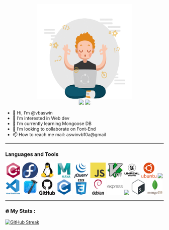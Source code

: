 <div id="header" align="center">
  <img src="profile.gif" height='300' width='300'><br>
  <img src="https://img.shields.io/badge/github-%23121011.svg?style=for-the-badge&logo=github&logoColor=white">
  <img src="https://img.shields.io/badge/linkedin-%230077B5.svg?style=for-the-badge&logo=linkedin&logoColor=white">
</div>

- 👋 Hi, I’m @vbaswin
- 👀 I’m interested in Web dev
- 🌱 I’m currently learning Mongoose DB
- 💞️ I’m looking to collaborate on Font-End 
- 📫 How to reach me mail: aswinvb10a@gmail

<!---
vbaswin/vbaswin is a ✨ special ✨ repository because its `README.md` (this file) appears on your GitHub profile.
You can click the Preview link to take a look at your changes.
--->
---
### Languages and Tools

<div id="badges">
  <img src="icons/cplusplus-original.svg" height='50' weight='50'>
  <img src="icons/fedora-original.svg" height='50' weight='50'>
  <img src="icons/linux-original.svg" height='50' weight='50'>
  <img src="icons/maya-original-wordmark.svg" height='50' weight='50'>
  <img src="icons/jquery-original-wordmark.svg" height='50' weight='50'>
  <img src="icons/javascript-original.svg" height='50' weight='50'>
  <img src="icons/vim-original.svg" height='50' weight='50'>
  <img src="icons/unrealengine-original-wordmark.svg" height='50' weight='50'>
  <img src="icons/ubuntu-plain-wordmark.svg" height='50' weight='50'>
  <img src="icons/nodejs-original-workmark.svg" height='50' weight='50'>
  <img src="icons/vscode-original-wordmark.svg" height='50' weight='50'>
  <img src="icons/xcode-original.svg" height='50' weight='50'>
  <img src="icons/github-original-wordmark.svg" height='50' weight='50'>
  <img src="icons/c-original.svg" height='50' weight='50'>
  <img src="icons/css3-original-wordmark.svg" height='50' weight='50'>
  <img src="icons/debian-original-wordmark.svg" height='50' weight='50'>
  <img src="icons/express-original-wordmark.svg" height='50' weight='50'>
  <img src="icons/gcc-original-wordmark.svg" height='50' weight='50'>
  <img src="icons/bash-original.svg" height='50' weight='50'>
  <img src="icons/mongodb-original-wordmark.svg" height='50' weight='50'>
</div>

---

### 🔥 My Stats :

[![GitHub Streak](http://github-readme-streak-stats.herokuapp.com?user=vbaswin)](https://git.io/streak-stats)
